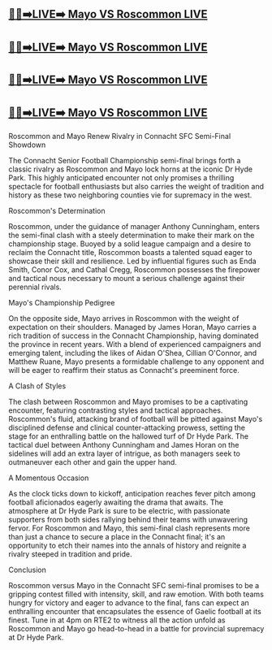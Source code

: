 [🔴✅➡️LIVE➡️ Mayo VS Roscommon LIVE](https://worldsportshd.com/gaa/)
-
[🔴✅➡️LIVE➡️ Mayo VS Roscommon LIVE](https://worldsportshd.com/gaa/)
-
[🔴✅➡️LIVE➡️ Mayo VS Roscommon LIVE](https://worldsportshd.com/gaa/)
-
[🔴✅➡️LIVE➡️ Mayo VS Roscommon LIVE](https://worldsportshd.com/gaa/)
-

Roscommon and Mayo Renew Rivalry in Connacht SFC Semi-Final Showdown


The Connacht Senior Football Championship semi-final brings forth a classic rivalry as Roscommon and Mayo lock horns at the iconic Dr Hyde Park. This highly anticipated encounter not only promises a thrilling spectacle for football enthusiasts but also carries the weight of tradition and history as these two neighboring counties vie for supremacy in the west.

Roscommon's Determination

Roscommon, under the guidance of manager Anthony Cunningham, enters the semi-final clash with a steely determination to make their mark on the championship stage. Buoyed by a solid league campaign and a desire to reclaim the Connacht title, Roscommon boasts a talented squad eager to showcase their skill and resilience. Led by influential figures such as Enda Smith, Conor Cox, and Cathal Cregg, Roscommon possesses the firepower and tactical nous necessary to mount a serious challenge against their perennial rivals.

Mayo's Championship Pedigree

On the opposite side, Mayo arrives in Roscommon with the weight of expectation on their shoulders. Managed by James Horan, Mayo carries a rich tradition of success in the Connacht Championship, having dominated the province in recent years. With a blend of experienced campaigners and emerging talent, including the likes of Aidan O'Shea, Cillian O'Connor, and Matthew Ruane, Mayo presents a formidable challenge to any opponent and will be eager to reaffirm their status as Connacht's preeminent force.

A Clash of Styles

The clash between Roscommon and Mayo promises to be a captivating encounter, featuring contrasting styles and tactical approaches. Roscommon's fluid, attacking brand of football will be pitted against Mayo's disciplined defense and clinical counter-attacking prowess, setting the stage for an enthralling battle on the hallowed turf of Dr Hyde Park. The tactical duel between Anthony Cunningham and James Horan on the sidelines will add an extra layer of intrigue, as both managers seek to outmaneuver each other and gain the upper hand.

A Momentous Occasion

As the clock ticks down to kickoff, anticipation reaches fever pitch among football aficionados eagerly awaiting the drama that awaits. The atmosphere at Dr Hyde Park is sure to be electric, with passionate supporters from both sides rallying behind their teams with unwavering fervor. For Roscommon and Mayo, this semi-final clash represents more than just a chance to secure a place in the Connacht final; it's an opportunity to etch their names into the annals of history and reignite a rivalry steeped in tradition and pride.

Conclusion

Roscommon versus Mayo in the Connacht SFC semi-final promises to be a gripping contest filled with intensity, skill, and raw emotion. With both teams hungry for victory and eager to advance to the final, fans can expect an enthralling encounter that encapsulates the essence of Gaelic football at its finest. Tune in at 4pm on RTE2 to witness all the action unfold as Roscommon and Mayo go head-to-head in a battle for provincial supremacy at Dr Hyde Park.
